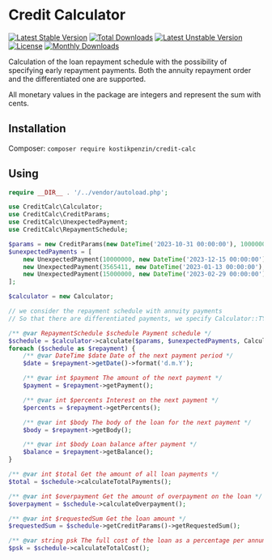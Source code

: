 # Credit Calculator

[![Latest Stable Version](https://poser.pugx.org/kostikpenzin/credit-calc/v/stable)](https://packagist.org/packages/kostikpenzin/credit-calc)
[![Total Downloads](https://poser.pugx.org/kostikpenzin/credit-calc/downloads)](https://packagist.org/packages/kostikpenzin/credit-calc)
[![Latest Unstable Version](https://poser.pugx.org/kostikpenzin/credit-calc/v/unstable)](https://packagist.org/packages/kostikpenzin/credit-calc)
[![License](https://poser.pugx.org/kostikpenzin/credit-calc/license)](https://packagist.org/packages/kostikpenzin/credit-calc)
[![Monthly Downloads](https://poser.pugx.org/kostikpenzin/credit-calc/d/monthly)](https://packagist.org/packages/kostikpenzin/credit-calc)

Calculation of the loan repayment schedule with the possibility of specifying early repayment payments. Both the annuity repayment order and the differentiated one are supported.

All monetary values in the package are integers and represent the sum with cents.

## Installation

Сomposer: `composer require kostikpenzin/credit-calc`

## Using

```php
require __DIR__ . '/../vendor/autoload.php';

use CreditCalc\Calculator;
use CreditCalc\CreditParams;
use CreditCalc\UnexpectedPayment;
use CreditCalc\RepaymentSchedule;

$params = new CreditParams(new DateTime('2023-10-31 00:00:00'), 100000000, 990, 12, CreditParams::DURATION_MONTH);
$unexpectedPayments = [
    new UnexpectedPayment(10000000, new DateTime('2023-12-15 00:00:00'), UnexpectedPayment::LESS_PAYMENT),
    new UnexpectedPayment(3565411, new DateTime('2023-01-13 00:00:00'), UnexpectedPayment::LESS_LOAN_PERIOD),
    new UnexpectedPayment(15000000, new DateTime('2023-02-29 00:00:00'), UnexpectedPayment::LESS_LOAN_PERIOD),
];

$calculator = new Calculator;

// we consider the repayment schedule with annuity payments
// So that there are differentiated payments, we specify Calculator::TYPE_TYPE_DIFFERENT as the third parameter

/** @var RepaymentSchedule $schedule Payment schedule */
$schedule = $calculator->calculate($params, $unexpectedPayments, Calculator::TYPE_ANNUITY);
foreach ($schedule as $repayment) {
    /** @var DateTime $date Date of the next payment period */
    $date = $repayment->getDate()->format('d.m.Y');

    /** @var int $payment The amount of the next payment */
    $payment = $repayment->getPayment();

    /** @var int $percents Interest on the next payment */
    $percents = $repayment->getPercents();

    /** @var int $body The body of the loan for the next payment */
    $body = $repayment->getBody();

    /** @var int $body Loan balance after payment */
    $balance = $repayment->getBalance();
}

/** @var int $total Get the amount of all loan payments */
$total = $schedule->calculateTotalPayments();

/** @var int $overpayment Get the amount of overpayment on the loan */
$overpayment = $schedule->calculateOverpayment();

/** @var int $requestedSum Get the loan amount */
$requestedSum = $schedule->getCreditParams()->getRequestedSum();

/** @var string psk The full cost of the loan as a percentage per annum with rounding up to 3 digits */
$psk = $schedule->calculateTotalCost();
```
